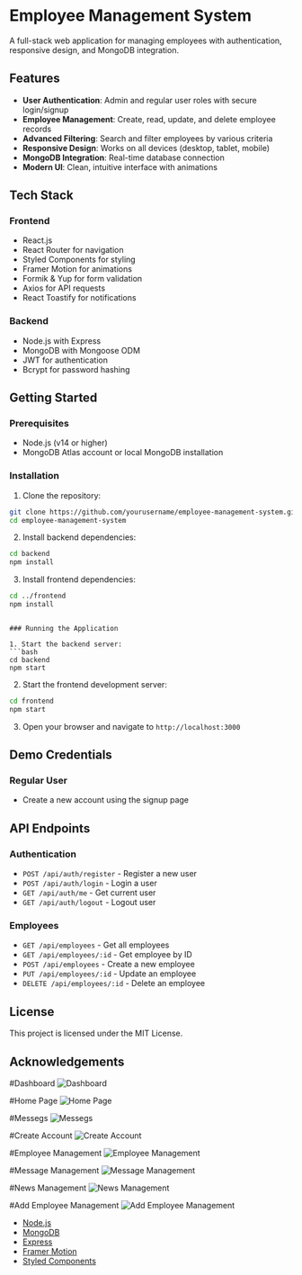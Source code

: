 # Employee Management System

A full-stack web application for managing employees with authentication, responsive design, and MongoDB integration.

## Features

- **User Authentication**: Admin and regular user roles with secure login/signup
- **Employee Management**: Create, read, update, and delete employee records
- **Advanced Filtering**: Search and filter employees by various criteria
- **Responsive Design**: Works on all devices (desktop, tablet, mobile)
- **MongoDB Integration**: Real-time database connection
- **Modern UI**: Clean, intuitive interface with animations

## Tech Stack

### Frontend
- React.js
- React Router for navigation
- Styled Components for styling
- Framer Motion for animations
- Formik & Yup for form validation
- Axios for API requests
- React Toastify for notifications

### Backend
- Node.js with Express
- MongoDB with Mongoose ODM
- JWT for authentication
- Bcrypt for password hashing

## Getting Started

### Prerequisites
- Node.js (v14 or higher)
- MongoDB Atlas account or local MongoDB installation

### Installation

1. Clone the repository:
```bash
git clone https://github.com/yourusername/employee-management-system.git
cd employee-management-system
```

2. Install backend dependencies:
```bash
cd backend
npm install
```

3. Install frontend dependencies:
```bash
cd ../frontend
npm install
```


   ```

### Running the Application

1. Start the backend server:
```bash
cd backend
npm start
```

2. Start the frontend development server:
```bash
cd frontend
npm start
```

3. Open your browser and navigate to `http://localhost:3000`

## Demo Credentials

### Regular User
- Create a new account using the signup page

## API Endpoints

### Authentication
- `POST /api/auth/register` - Register a new user
- `POST /api/auth/login` - Login a user
- `GET /api/auth/me` - Get current user
- `GET /api/auth/logout` - Logout user

### Employees
- `GET /api/employees` - Get all employees
- `GET /api/employees/:id` - Get employee by ID
- `POST /api/employees` - Create a new employee
- `PUT /api/employees/:id` - Update an employee
- `DELETE /api/employees/:id` - Delete an employee

## License

This project is licensed under the MIT License.

## Acknowledgements

#Dashboard
![Dashboard](https://github.com/Niraj-Hitpump/Employee-Management-System/blob/main/images/one.png)

#Home Page
![Home Page](https://github.com/Niraj-Hitpump/Employee-Management-System/blob/main/images/two.png)

#Messegs
![Messegs](https://github.com/Niraj-Hitpump/Employee-Management-System/blob/main/images/three.png)

#Create Account
![Create Account](https://github.com/Niraj-Hitpump/Employee-Management-System/blob/main/images/four.png)


#Employee Management
![Employee Management](https://github.com/Niraj-Hitpump/Employee-Management-System/blob/main/images/five.png)


#Message Management
![Message Management](https://github.com/Niraj-Hitpump/Employee-Management-System/blob/main/images/seven.png)


#News Management
![News Management](https://github.com/Niraj-Hitpump/Employee-Management-System/blob/main/images/eight.png)


#Add Employee Management
![Add Employee Management](https://github.com/Niraj-Hitpump/Employee-Management-System/blob/main/images/nine.png)


- [Node.js](https://nodejs.org/)
- [MongoDB](https://www.mongodb.com/)
- [Express](https://expressjs.com/)
- [Framer Motion](https://www.framer.com/motion/)
- [Styled Components](https://styled-components.com/) 
